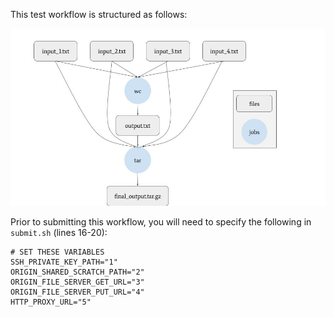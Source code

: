 This test workflow is structured as follows:

![Workflow](wf.jpg)

Prior to submitting this workflow, you will need to specify
the following in `submit.sh` (lines 16-20):

```
# SET THESE VARIABLES
SSH_PRIVATE_KEY_PATH="1"
ORIGIN_SHARED_SCRATCH_PATH="2"
ORIGIN_FILE_SERVER_GET_URL="3"
ORIGIN_FILE_SERVER_PUT_URL="4"
HTTP_PROXY_URL="5"
```
